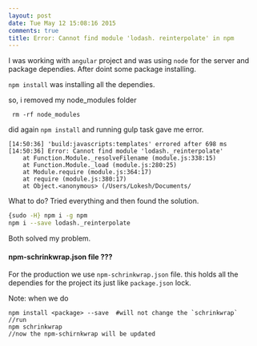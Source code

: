```yaml
---
layout: post
date: Tue May 12 15:08:16 2015
comments: true
title: Error: Cannot find module 'lodash. reinterpolate' in npm
---
```

I was working with `angular` project and was using `node` for the server and package dependies.
After doint some package installing.

`npm install` was installing all the dependies.

so, i removed my node_modules folder

```
 rm -rf node_modules
```

did again `npm install` and running gulp task gave me error.

```
[14:50:36] 'build:javascripts:templates' errored after 698 ms
[14:50:36] Error: Cannot find module 'lodash._reinterpolate'
    at Function.Module._resolveFilename (module.js:338:15)
    at Function.Module._load (module.js:280:25)
    at Module.require (module.js:364:17)
    at require (module.js:380:17)
    at Object.<anonymous> (/Users/Lokesh/Documents/

```

What to do? Tried everything and then
found the solution.

```bash
{sudo -H} npm i -g npm
npm i --save lodash._reinterpolate

```
Both solved my problem.

#### npm-schrinkwrap.json file ???

For the production we use `npm-schrinkwrap.json` file. this holds all the dependies for the project its just like `package.json` lock.

Note: when we do

```
npm install <package> --save  #will not change the `schrinkwrap`
//run
npm schrinkwrap
//now the npm-schirnkwrap will be updated

```







